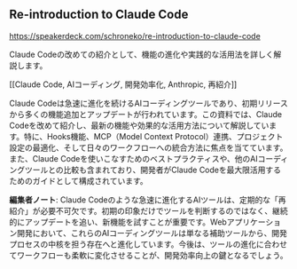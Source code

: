 ## Re-introduction to Claude Code

https://speakerdeck.com/schroneko/re-introduction-to-claude-code

Claude Codeの改めての紹介として、機能の進化や実践的な活用法を詳しく解説します。

[[Claude Code, AIコーディング, 開発効率化, Anthropic, 再紹介]]

Claude Codeは急速に進化を続けるAIコーディングツールであり、初期リリースから多くの機能追加とアップデートが行われています。この資料では、Claude Codeを改めて紹介し、最新の機能や効果的な活用方法について解説しています。特に、Hooks機能、MCP（Model Context Protocol）連携、プロジェクト設定の最適化、そして日々のワークフローへの統合方法に焦点を当てています。また、Claude Codeを使いこなすためのベストプラクティスや、他のAIコーディングツールとの比較も含まれており、開発者がClaude Codeを最大限活用するためのガイドとして構成されています。

**編集者ノート**: Claude Codeのような急速に進化するAIツールは、定期的な「再紹介」が必要不可欠です。初期の印象だけでツールを判断するのではなく、継続的にアップデートを追い、新機能を試すことが重要です。Webアプリケーション開発において、これらのAIコーディングツールは単なる補助ツールから、開発プロセスの中核を担う存在へと進化しています。今後は、ツールの進化に合わせてワークフローも柔軟に変化させることが、開発効率向上の鍵となるでしょう。